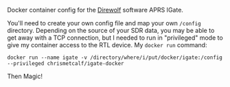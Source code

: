 Docker container config for the [Direwolf](https://github.com/wb2osz/direwolf/blob/master/doc/Raspberry-Pi-SDR-IGate.pdf) software APRS IGate.

You'll need to create your own config file and map your own `/config` directory. Depending on the source of your SDR data, you may be able to get away with a TCP connection, but I needed to run in "privileged" mode to give my container access to the RTL device. My `docker run` command:

```
docker run --name igate -v /directory/where/i/put/docker/igate:/config --privileged chrismetcalf/igate-docker
```

Then Magic!
